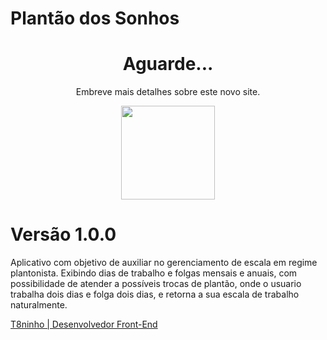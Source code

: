 # Plantão dos Sonhos
<div align="center">
  <h1>Aguarde...</h1>
  <p>Embreve mais detalhes sobre este novo site.</p>
  <img align="center" height="150" src="https://www.blogson.com.br/wp-content/uploads/2017/10/loading-gif-transparent-10.gif"  />
</div>

# Versão 1.0.0

Aplicativo com objetivo de auxiliar no gerenciamento de escala em regime plantonista.
Exibindo dias de trabalho e folgas mensais e anuais, com possibilidade de atender a possíveis trocas de plantão, onde o usuario trabalha dois dias e folga dois dias, e retorna a sua escala de trabalho naturalmente.

<a href="http://t8ninho.com/">T8ninho | Desenvolvedor Front-End</a>
